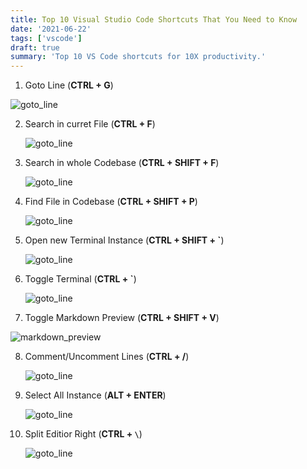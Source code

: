 ```yaml
---
title: Top 10 Visual Studio Code Shortcuts That You Need to Know
date: '2021-06-22'
tags: ['vscode']
draft: true
summary: 'Top 10 VS Code shortcuts for 10X productivity.'
---
```


1. Goto Line (**CTRL + G**)

![goto_line](/static/images/vscode_shortcuts/goto_line.gif)

2. Search in curret File (**CTRL + F**)

   ![goto_line](/static/images/vscode_shortcuts/search_in_file.gif)

3. Search in whole Codebase (**CTRL + SHIFT + F**)

   ![goto_line](/static/images/vscode_shortcuts/search_in_codebase.gif)

4. Find File in Codebase (**CTRL + SHIFT + P**)

   ![goto_line](/static/images/vscode_shortcuts/find_file.gif)

5. Open new Terminal Instance (**CTRL + SHIFT + `**)

   ![goto_line](/static/images/vscode_shortcuts/open_terminal.gif)

6. Toggle Terminal (**CTRL + `**)

   ![goto_line](/static/images/vscode_shortcuts/toggle_terminal.gif)

7. Toggle Markdown Preview (**CTRL + SHIFT + V**)

![markdown_preview](/static/images/vscode_shortcuts/markdown_preview.gif)

8. Comment/Uncomment Lines (**CTRL + /**)

   ![goto_line](/static/images/vscode_shortcuts/toggle_comments.gif)

9. Select All Instance (**ALT + ENTER**)

   ![goto_line](/static/images/vscode_shortcuts/select_all_instance.gif)

10. Split Editior Right (**CTRL + `\`**)


    ![goto_line](/static/images/vscode_shortcuts/split_editor.gif)
